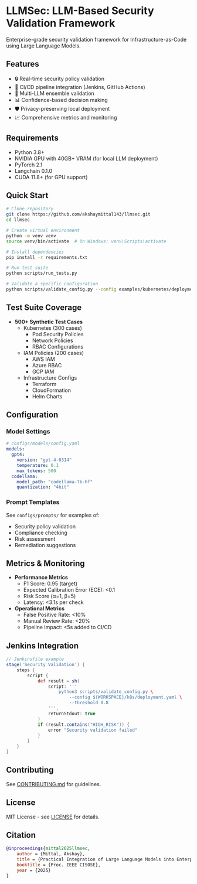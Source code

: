 # LLMSec: LLM-Based Security Validation Framework

Enterprise-grade security validation framework for Infrastructure-as-Code using Large Language Models.

## Features
- 🔒 Real-time security policy validation
- 🚀 CI/CD pipeline integration (Jenkins, GitHub Actions)
- 🤖 Multi-LLM ensemble validation
- 📊 Confidence-based decision making
- 🛡️ Privacy-preserving local deployment
- 📈 Comprehensive metrics and monitoring

## Requirements
- Python 3.8+
- NVIDIA GPU with 40GB+ VRAM (for local LLM deployment)
- PyTorch 2.1
- Langchain 0.1.0
- CUDA 11.8+ (for GPU support)

## Quick Start

```bash
# Clone repository
git clone https://github.com/akshaymittal143/llmsec.git
cd llmsec

# Create virtual environment
python -m venv venv
source venv/bin/activate  # On Windows: venv\Scripts\activate

# Install dependencies
pip install -r requirements.txt

# Run test suite
python scripts/run_tests.py

# Validate a specific configuration
python scripts/validate_config.py --config examples/kubernetes/deployment.yaml
```

## Test Suite Coverage
- **500+ Synthetic Test Cases**
  - Kubernetes (300 cases)
    - Pod Security Policies
    - Network Policies
    - RBAC Configurations
  - IAM Policies (200 cases)
    - AWS IAM
    - Azure RBAC
    - GCP IAM
  - Infrastructure Configs
    - Terraform
    - CloudFormation
    - Helm Charts

## Configuration

### Model Settings
```yaml
# configs/models/config.yaml
models:
  gpt4:
    version: "gpt-4-0314"
    temperature: 0.1
    max_tokens: 500
  codellama:
    model_path: "codellama-7b-hf"
    quantization: "4bit"
```

### Prompt Templates
See `configs/prompts/` for examples of:
- Security policy validation
- Compliance checking
- Risk assessment
- Remediation suggestions

## Metrics & Monitoring
- **Performance Metrics**
  - F1 Score: 0.95 (target)
  - Expected Calibration Error (ECE): <0.1
  - Risk Score (α=1, β=5)
  - Latency: <3.1s per check
- **Operational Metrics**
  - False Positive Rate: <10%
  - Manual Review Rate: <20%
  - Pipeline Impact: <5s added to CI/CD

## Jenkins Integration

```groovy
// Jenkinsfile example
stage('Security Validation') {
    steps {
        script {
            def result = sh(
                script: '''
                    python3 scripts/validate_config.py \
                        --config ${WORKSPACE}/k8s/deployment.yaml \
                        --threshold 0.8
                ''',
                returnStdout: true
            )
            if (result.contains("HIGH_RISK")) {
                error "Security validation failed"
            }
        }
    }
}
```

## Contributing
See [CONTRIBUTING.md](CONTRIBUTING.md) for guidelines.

## License
MIT License - see [LICENSE](LICENSE) for details.

## Citation
```bibtex
@inproceedings{mittal2025llmsec,
    author = {Mittal, Akshay},
    title = {Practical Integration of Large Language Models into Enterprise CI/CD Pipelines for Security Policy Validation},
    booktitle = {Proc. IEEE CISOSE},
    year = {2025}
}
```